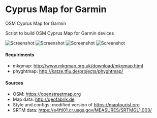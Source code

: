 # Cyprus Map for Garmin
OSM Cyprus Map for Garmin

Script to build OSM Cyprus Map for Garmin devices

![Screenshot](https://i.ibb.co/7NJfcLp/144.png)
![Screenshot](https://i.ibb.co/980msRQ/154.png)
![Screenshot](https://i.ibb.co/hg3VsxW/171.png)
![Screenshot](https://i.ibb.co/nCFM9sG/186.png)

#### Requiriments
* mkgmap: http://www.mkgmap.org.uk/download/mkgmap.html
* phyghtmap: http://katze.tfiu.de/projects/phyghtmap/

#### Sources
* OSM: https://openstreetmap.org
* Map data: http://geofabrik.de
* Style and configs: modified version of https://maptourist.org
* SRTM data: https://e4ftl01.cr.usgs.gov/MEASURES/SRTMGL1.003/